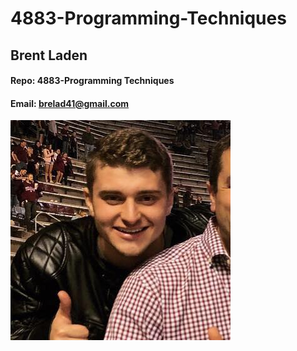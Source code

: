 # 4883-Programming-Techniques
## Brent Laden
#### Repo: 4883-Programming Techniques
#### Email: brelad41@gmail.com
![My Face](https://github.com/sora1441/Pictures/blob/master/47350879_1907067469362275_226303501863485440_n.jpg)
